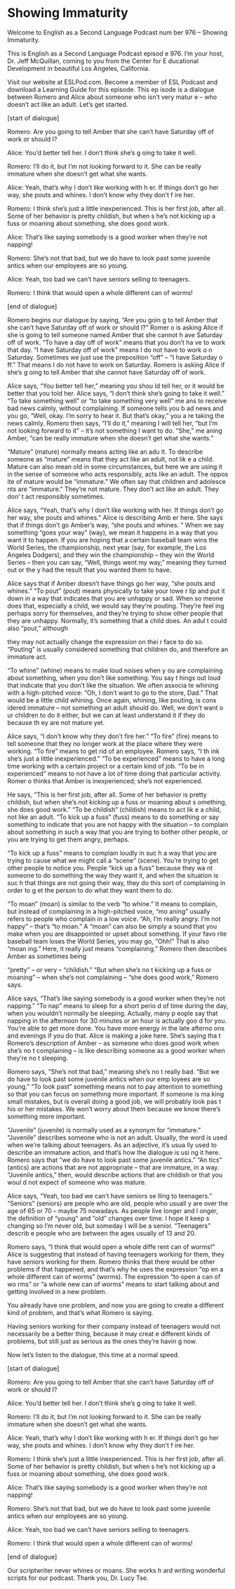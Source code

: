 # Showing Immaturity

Welcome to English as a Second Language Podcast num ber 976 – Showing Immaturity.

This is English as a Second Language Podcast episod e 976. I’m your host, Dr. Jeff McQuillan, coming to you from the Center for E ducational Development in beautiful Los Angeles, California.

Visit our website at ESLPod.com. Become a member of  ESL Podcast and download a Learning Guide for this episode. This ep isode is a dialogue between Romero and Alice about someone who isn’t very matur e – who doesn’t act like an adult. Let’s get started.

[start of dialogue]

Romero: Are you going to tell Amber that she can’t have Saturday off of work or should I?

Alice: You’d better tell her. I don’t think she’s g oing to take it well.

Romero: I’ll do it, but I’m not looking forward to it. She can be really immature when she doesn’t get what she wants.

Alice: Yeah, that’s why I don’t like working with h er. If things don’t go her way, she pouts and whines. I don’t know why they don’t f ire her.

Romero: I think she’s just a little inexperienced. This is her first job, after all. Some of her behavior is pretty childish, but when s he’s not kicking up a fuss or moaning about something, she does good work.

Alice: That’s like saying somebody is a good worker  when they’re not napping!

Romero: She’s not that bad, but we do have to look past some juvenile antics when our employees are so young.

Alice: Yeah, too bad we can’t have seniors selling to teenagers.

Romero: I think that would open a whole different can of worms!

[end of dialogue]

Romero begins our dialogue by saying, “Are you goin g to tell Amber that she can’t have Saturday off of work or should I?” Romer o is asking Alice if she is going to tell someone named Amber that she cannot h ave Saturday off of work. “To have a day off of work” means that you don’t ha ve to work that day. “I have Saturday off of work” means I do not have to work o n Saturday. Sometimes we just use the preposition “off” – “I have Saturday o ff.” That means I do not have to work on Saturday. Romero is asking Alice if she’s g oing to tell Amber that she cannot have Saturday off of work.

Alice says, “You better tell her,” meaning you shou ld tell her, or it would be better that you told her. Alice says, “I don’t think she’s  going to take it well.” “To take something well” or “to take something very well” me ans to receive bad news calmly, without complaining. If someone tells you b ad news and you go, “Well, okay. I’m sorry to hear it. But that’s okay,” you a re taking the news calmly. Romero then says, “I’ll do it,” meaning I will tell  her, “but I’m not looking forward to it” – it’s not something I want to do. “She,” me aning Amber, “can be really immature when she doesn’t get what she wants.”

“Mature” (mature) normally means acting like an adu lt. To describe someone as “mature” means that they act like an adult, not lik e a child. Mature can also mean old in some circumstances, but here we are using it  in the sense of someone who acts responsibly, acts like an adult. The oppos ite of mature would be “immature.” We often say that children and adolesce nts are “immature.” They’re not mature. They don’t act like an adult. They don’ t act responsibly sometimes.

Alice says, “Yeah, that’s why I don’t like working with her. If things don’t go her way, she pouts and whines.” Alice is describing Amb er here. She says that if things don’t go Amber’s way, “she pouts and whines. ” When we say something “goes your way” (way), we mean it happens in a way that you want it to happen. If you are hoping that a certain baseball team wins  the World Series, the championship, next year (say, for example, the Los Angeles Dodgers), and they win the championship – they win the World Series – then you can say, “Well, things went my way,” meaning they turned out or the y had the result that you wanted them to have.

Alice says that if Amber doesn’t have things go her  way, “she pouts and whines.” “To pout” (pout) means physically to take your lowe r lip and put it down in a way that indicates that you are unhappy or sad. When so meone does that, especially a child, we would say they’re pouting. They’re feel ing perhaps sorry for themselves, and they’re trying to show other people  that they are unhappy. Normally, it’s something that a child does. An adul t could also “pout,” although

they may not actually change the expression on thei r face to do so. “Pouting” is usually considered something that children do, and therefore an immature act.

“To whine” (whine) means to make loud noises when y ou are complaining about something, when you don’t like something. You say t hings out loud that indicate that you don’t like the situation. We often associa te whining with a high-pitched voice: “Oh, I don’t want to go to the store, Dad.” That would be a little child whining. Once again, whining, like pouting, is cons idered immature – not something an adult should do. Well, we don’t want o ur children to do it either, but we can at least understand it if they do because th ey are not mature yet.

Alice says, “I don’t know why they don’t fire her.”  “To fire” (fire) means to tell someone that they no longer work at the place where  they were working. “To fire” means to get rid of an employee. Romero says, “I th ink she’s just a little inexperienced.” “To be experienced” means to have a  long time working with a certain project or a certain kind of job. “To be in experienced” means to not have a lot of time doing that particular activity. Romer o thinks that Amber is inexperienced; she’s not experienced.

He says, “This is her first job, after all. Some of  her behavior is pretty childish, but when she’s not kicking up a fuss or moaning about s omething, she does good work.” “To be childish” (childish) means to act lik e a child, not like an adult. “To kick up a fuss” (fuss) means to do something or say  something to indicate that you are not happy with the situation – to complain about something in such a way that you are trying to bother other people, or you are trying to get them angry, perhaps.

“To kick up a fuss” means to complain loudly in suc h a way that you are trying to cause what we might call a “scene” (scene). You’re trying to get other people to notice you. People “kick up a fuss” because they wa nt someone to do something the way they want it, and when the situation is suc h that things are not going their way, they do this sort of complaining in order to g et the person to do what they want them to do.

“To moan” (moan) is similar to the verb “to whine.”  It means to complain, but instead of complaining in a high-pitched voice, “mo aning” usually refers to people who complain in a low voice. “Ah, I’m really angry.  I’m not happy” – that’s “to moan.” A “moan” can also be simply a sound that you  make when you are disappointed or upset about something. If your favo rite baseball team loses the World Series, you may go, “Ohh!” That is also “moan ing.” Here, it really just means “complaining.” Romero then describes Amber as  sometimes being

“pretty” – or very – “childish.” “But when she’s no t kicking up a fuss or moaning” – when she’s not complaining – “she does good work,” Romero says.

Alice says, “That’s like saying somebody is a good worker when they’re not napping.” “To nap” means to sleep for a short perio d of time during the day, when you wouldn’t normally be sleeping. Actually, many p eople say that napping in the afternoon for 30 minutes or an hour is actually goo d for you. You’re able to get more done. You have more energy in the late afterno ons and evenings if you do that. Alice is making a joke here. She’s saying tha t Romero’s description of Amber – as someone who does good work when she’s no t complaining – is like describing someone as a good worker when they’re no t sleeping.

Romero says, “She’s not that bad,” meaning she’s no t really bad. “But we do have to look past some juvenile antics when our emp loyees are so young.” “To look past” something means not to pay attention to something so that you can focus on something more important. If someone is ma king small mistakes, but is overall doing a good job, we will probably look pas t his or her mistakes. We won’t worry about them because we know there’s something more important.

“Juvenile” (juvenile) is normally used as a synonym  for “immature.” “Juvenile” describes someone who is not an adult. Usually, the  word is used when we’re talking about teenagers. As an adjective, it’s usua lly used to describe an immature action, and that’s how the dialogue is usi ng it here. Romero says that “we do have to look past some juvenile antics.” “An tics” (antics) are actions that are not appropriate – that are immature, in a way. “Juvenile antics,” then, would describe actions that are childish or that you woul d not expect of someone who was mature.

Alice says, “Yeah, too bad we can’t have seniors se lling to teenagers.” “Seniors” (seniors) are people who are old, people who usuall y are over the age of 65 or 70 – maybe 75 nowadays. As people live longer and l onger, the definition of “young” and “old” changes over time. I hope it keep s changing so I’m never old, but someday I will be a senior. “Teenagers” describ e people who are between the ages usually of 13 and 20.

Romero says, “I think that would open a whole diffe rent can of worms!” Alice is suggesting that instead of having teenagers working  for them, they have seniors working for them. Romero thinks that there would be  other problems if that happened, and that’s why he uses the expression “op en a whole different can of worms” (worms). The expression “to open a can of wo rms” or “a whole new can of worms” means to start talking about and getting involved in a new problem.

You already have one problem, and now you are going  to create a different kind of problem, and that’s what Romero is saying.

Having seniors working for their company instead of  teenagers would not necessarily be a better thing, because it may creat e different kinds of problems, but still just as serious as the ones they’re havin g now.

Now let’s listen to the dialogue, this time at a normal speed.

[start of dialogue]

Romero: Are you going to tell Amber that she can’t have Saturday off of work or should I?

Alice: You’d better tell her. I don’t think she’s g oing to take it well.

Romero: I’ll do it, but I’m not looking forward to it. She can be really immature when she doesn’t get what she wants.

Alice: Yeah, that’s why I don’t like working with h er. If things don’t go her way, she pouts and whines. I don’t know why they don’t f ire her.

Romero: I think she’s just a little inexperienced. This is her first job, after all. Some of her behavior is pretty childish, but when s he’s not kicking up a fuss or moaning about something, she does good work.

Alice: That’s like saying somebody is a good worker  when they’re not napping!

Romero: She’s not that bad, but we do have to look past some juvenile antics when our employees are so young.

Alice: Yeah, too bad we can’t have seniors selling to teenagers.

Romero: I think that would open a whole different can of worms!

[end of dialogue]

Our scriptwriter never whines or moans. She works h ard writing wonderful scripts for our podcast. Thank you, Dr. Lucy Tse.



